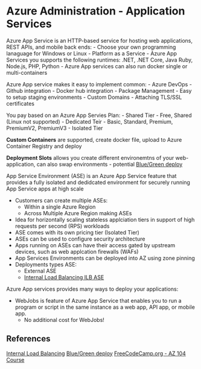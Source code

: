 
# Azure Administration - Application Services


Azure App Service is an HTTP-based service for hosting web applications, REST APIs, and mobile back ends:
	- Choose your own programming lanaguage for Windows or Linux
	- Platform as a Service
	- Azure App Services you supports the following runtimes: .NET, .NET Core, Java Ruby, Node.js, PHP, Python
	- Azure App services can also run docker single or multi-containers
	
	
Azure App service makes it easy to implement common:
	- Azure DevOps 
	- Github integration
	- Docker hub integration
	- Package Management
	- Easy to setup staging environments
	- Custom Domains
	- Attaching TLS/SSL certificates
	
You pay based on an Azure App Servies Plan:
	- Shared Tier - Free, Shared (Linux not supported)
	- Dedicated Teir  - Basic, Standard, Premium, PremiumV2, PremiumV3
	- Isolated Tier
	
**Custom Containers** are supported, create docker file, upload to Azure Container Registry and deploy
	
**Deployment Slots** allows you create different environemtns of your web-application, can also swap environments - potential [Blue/Green deploy](https://en.wikipedia.org/wiki/Blue-green_deployment) 
	
	
App Service Environment (ASE) is an Azure App Service feature that provides a fully isolated and dedidcated environment for securely running App Service apps at high scale
- Customers can create multiple ASEs:
	- Within a single Azure Region
	- Across Multiple Azure Region making ASEs
- Idea for horizontally scaling stateless applciation tiers in support of high requests per second (RPS) workloads
- ASE comes with its own pricing tier (Isolated Tier)
- ASEs can be used to configure security architecture
- Apps running on ASEs can have their access gated by upstream devices, such as web applcation firewalls (WAFs)
- App Services Environments can be deployed  into AZ using zone pinning
- Deployments types ASE:
	- External ASE
	- [Internal Load Balancing ILB ASE](https://azure.microsoft.com/en-gb/blog/internal-load-balancing/)

Azure App services provides many ways to deploy your applications:
- WebJobs is feature of Azure App Service that enables you to run a program or script in the same instance as  a web app, API app, or mobile app.
	- No additional cost for WebJobs!

## References

[Internal Load Balancing](https://azure.microsoft.com/en-gb/blog/internal-load-balancing/)
[Blue/Green deploy](https://en.wikipedia.org/wiki/Blue-green_deployment)
[FreeCodeCamp.org - AZ 104 Course](https://www.youtube.com/watch?v=10PbGbTUSAg&t=3458s)
